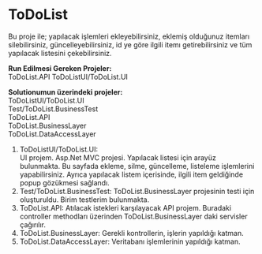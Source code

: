 # ToDoList

Bu proje ile; yapılacak işlemleri ekleyebilirsiniz, eklemiş olduğunuz itemları silebilirsiniz,
güncelleyebilirsiniz, id ye göre ilgili itemı getirebilirsiniz ve tüm yapılacak listesini çekebilirsiniz.

**Run Edilmesi Gereken Projeler:** <br>
ToDoList.API
ToDoListUI/ToDoList.UI

**Solutionumun üzerindeki projeler:** <br>
ToDoListUI/ToDoList.UI  <br>
Test/ToDoList.BusinessTest  <br>
ToDoList.API <br>
ToDoList.BusinessLayer <br>
ToDoList.DataAccessLayer <br>


1) ToDoListUI/ToDoList.UI: <br>
UI projem. Asp.Net MVC projesi. Yapılacak listesi için arayüz bulunmakta. Bu sayfada ekleme, silme, güncelleme, listeleme işlemlerini yapabilirsiniz.
Ayrıca yapılacak listem içerisinde, ilgili item geldiğinde popup gözükmesi sağlandı.<br>
2) Test/ToDoList.BusinessTest: ToDoList.BusinessLayer  projesinin testi için oluşturuldu. Birim testlerim bulunmakta. <br>
3) ToDoList.API: Atılacak istekleri karşılayacak API projem. Buradaki controller methodları üzerinden ToDoList.BusinessLayer daki servisler çağırılır. <br>
4) ToDoList.BusinessLayer: Gerekli kontrollerin, işlerin yapıldığı katman. <br>
5) ToDoList.DataAccessLayer: Veritabanı işlemlerinin yapıldığı katman. <br>
